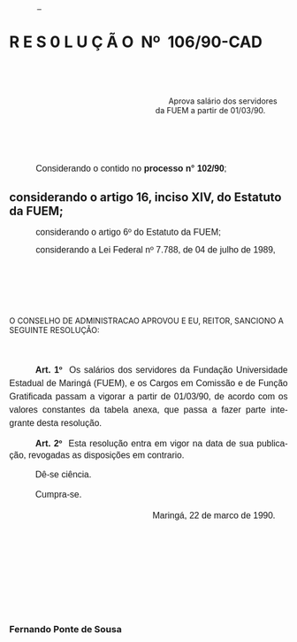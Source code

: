 <body lang=PT-BR style='tab-interval:35.4pt'>

<div class=Section1>

<p class=MsoNormal style='margin-left:37.8pt'><b style='mso-bidi-font-weight:
normal'><u><span style='font-size:9.5pt;mso-bidi-font-size:10.0pt;font-family:
"Courier New";mso-bidi-font-family:"Times New Roman"'><![if !supportEmptyParas]>&nbsp;<![endif]><o:p></o:p></span></u></b></p>

<h1>R E S 0 L U Ç Ã O<span style="mso-spacerun: yes">  </span>Nº<span
style="mso-spacerun: yes">  </span>106/90-CAD</h1>

<p class=MsoBodyTextIndent><![if !supportEmptyParas]>&nbsp;<![endif]><o:p></o:p></p>

<p class=MsoBodyTextIndent><![if !supportEmptyParas]>&nbsp;<![endif]><o:p></o:p></p>

<p class=MsoBodyTextIndent style='margin-left:7.0cm'><span style="mso-spacerun:
yes"> </span><span style="mso-spacerun: yes">     </span>Aprova salário dos
servidores da FUEM a partir de 01/03/90.</p>

<p class=MsoNormal style='line-height:17.4pt'><span style='font-size:12.0pt;
mso-bidi-font-size:10.0pt;font-family:Arial'><![if !supportEmptyParas]>&nbsp;<![endif]><o:p></o:p></span></p>

<p class=MsoNormal style='line-height:17.4pt'><span style='font-size:12.0pt;
mso-bidi-font-size:10.0pt;font-family:Arial'><![if !supportEmptyParas]>&nbsp;<![endif]><o:p></o:p></span></p>

<p class=MsoNormal style='text-indent:36.0pt'><span style='font-size:12.0pt;
mso-bidi-font-size:10.0pt;font-family:Arial'>Considerando o contido no <b>processo
n° 102/90</b>;<o:p></o:p></span></p>

<h2 style='line-height:normal'>considerando o artigo 16, inciso XIV, do
Estatuto da FUEM;</h2>

<p class=MsoNormal style='margin-left:36.0pt'><span style='font-size:12.0pt;
mso-bidi-font-size:10.0pt;font-family:Arial'>considerando o artigo 6º do
Estatuto da FUEM;<o:p></o:p></span></p>

<p class=MsoNormal style='margin-left:36.0pt'><span style='font-size:12.0pt;
mso-bidi-font-size:10.0pt;font-family:Arial'>considerando a Lei Federal nº
7.788, de 04 de julho de 1989,<o:p></o:p></span></p>

<p class=MsoNormal style='margin-left:36.0pt'><span style='font-size:12.0pt;
mso-bidi-font-size:10.0pt;font-family:Arial'><![if !supportEmptyParas]>&nbsp;<![endif]><o:p></o:p></span></p>

<p class=MsoNormal style='margin-left:36.0pt'><span style='font-size:12.0pt;
mso-bidi-font-size:10.0pt;font-family:Arial'><![if !supportEmptyParas]>&nbsp;<![endif]><o:p></o:p></span></p>

<p class=MsoNormal style='margin-left:36.0pt'><span style='font-size:12.0pt;
mso-bidi-font-size:10.0pt;font-family:Arial'><![if !supportEmptyParas]>&nbsp;<![endif]><o:p></o:p></span></p>

<p class=MsoBodyTextIndent2>O CONSELHO DE ADMINISTRACAO APROVOU E EU, REITOR,
SANCIONO A SEGUINTE RESOLUÇÃO:</p>

<p class=MsoNormal style='line-height:18.0pt'><span style='font-size:12.0pt;
mso-bidi-font-size:10.0pt;font-family:Arial'><![if !supportEmptyParas]>&nbsp;<![endif]><o:p></o:p></span></p>

<p class=MsoNormal style='text-align:justify;text-indent:35.45pt;line-height:
18.0pt'><b><span style='font-size:12.0pt;mso-bidi-font-size:10.0pt;font-family:
Arial'>Art. 1º<span style="mso-spacerun: yes">  </span></span></b><span
style='font-size:12.0pt;mso-bidi-font-size:10.0pt;font-family:Arial'>Os
salários dos servidores da Fundação<b style='mso-bidi-font-weight:normal'> </b>Universidade
Estadual de Maringá (FUEM), e os Cargos em Comissão e de Função Gratificada
passam a vigorar a partir de 01/03/90, de acordo com os valores constantes da
tabela anexa, que passa a fazer parte integrante desta resolução.<o:p></o:p></span></p>

<p class=MsoNormal style='text-align:justify;text-indent:35.45pt;line-height:
150%'><b><span style='font-size:12.0pt;mso-bidi-font-size:10.0pt;font-family:
Arial'>Art. 2º<span style="mso-spacerun: yes">  </span></span></b><span
style='font-size:12.0pt;mso-bidi-font-size:10.0pt;font-family:Arial'>Esta
resolução entra em vigor na da­ta de sua publicação, revogadas as disposições
em contrario.<o:p></o:p></span></p>

<p class=MsoNormal style='text-align:justify;text-indent:35.45pt;line-height:
150%'><span style='font-size:12.0pt;mso-bidi-font-size:10.0pt;font-family:Arial'>Dê-se
ciência.<o:p></o:p></span></p>

<p class=MsoNormal style='text-indent:35.45pt;line-height:18.0pt'><span
style='font-size:12.0pt;mso-bidi-font-size:10.0pt;font-family:Arial'>Cumpra-se.<o:p></o:p></span></p>

<p class=MsoNormal style='margin-left:194.4pt;line-height:18.0pt'><span
style='font-size:12.0pt;mso-bidi-font-size:10.0pt;font-family:Arial'>Maringá,
22 de marco de 1990.<o:p></o:p></span></p>

<p class=MsoNormal><span style='font-size:12.0pt;mso-bidi-font-size:10.0pt;
font-family:Arial'><![if !supportEmptyParas]>&nbsp;<![endif]><o:p></o:p></span></p>

<p class=MsoNormal><span style='font-size:12.0pt;mso-bidi-font-size:10.0pt;
font-family:Arial'><![if !supportEmptyParas]>&nbsp;<![endif]><o:p></o:p></span></p>

<p class=MsoNormal><span style='font-size:12.0pt;mso-bidi-font-size:10.0pt;
font-family:Arial'><![if !supportEmptyParas]>&nbsp;<![endif]><o:p></o:p></span></p>

<p class=MsoNormal><span style='font-size:12.0pt;mso-bidi-font-size:10.0pt;
font-family:Arial'><![if !supportEmptyParas]>&nbsp;<![endif]><o:p></o:p></span></p>

<p class=MsoNormal><span style='font-size:12.0pt;mso-bidi-font-size:10.0pt;
font-family:Arial'><![if !supportEmptyParas]>&nbsp;<![endif]><o:p></o:p></span></p>

<h3>Fernando Ponte de Sousa</h3>

</div>

</body>
